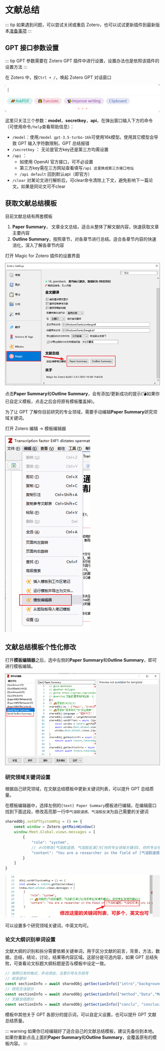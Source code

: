 # 文献总结 

::: tip
如果遇到问题，可以尝试关闭或重启 Zotero，也可以试试更新插件到最新版本[准备事项](../quickStart/preparations.md)
:::

## GPT 接口参数设置

::: tip
GPT 参数需要在 Zotero GPT 插件中进行设置，设置办法也是依照该插件的设置方法
:::

在 Zotero 中，按`Ctrl + /`，唤起 Zotero GPT 对话窗口

![Zotero GPT 对话窗口](../../assets/image_zoterogpt_prompt_window.png)

这里只关注三个参数：**model**，**secretkey**，**api**，在弹出窗口输入下方的命令（可使用命令`/help`查看帮助信息）：

- `/model`：使用`/model gpt-3.5-turbo-16k`可使用16k模型。使用其它模型会导致 GPT 输入字符数限制，GPT 总结报错
- `/secretkey` ： 无论是官方key还是第三方均需设置
- `/api` ： 
	- 如使用 OpenAI 官方接口，可不必设置
	- 第三方key需在三方网站查看填写`/api 这里换成第三方接口地址`
	- `/api default`  回到默认api（即官方）
- `/clear` 对某论文进行解析后，可clear命令清除上下文，避免影响下一篇论文。如果是同论文可不clear

## 获取文献总结模板

目前文献总结有两套模板

1. **Paper Summary**， 文章全文总结，适合从整体了解文献内容，快速获取文章主要内容
2. **Outline Summary**，按照章节，对各章节进行总结。适合各章节内容的快速消化，深入了解各章节内容

打开 Magic for Zotero 插件的设置界面

![获取总结模板](../../assets/image_update_chatgpt_template.png)

点击**Paper Summary**和**Outline Summary**，会有添加/更新成功的提示(💣如果你已自定义模板，点击之后会将原有模板覆盖掉)。

为了让 GPT 了解你目前研究的专业领域，需要手动编辑**Paper Summary**研究领域关键词。

打开 Zotero 编辑  -> 模板编辑器  

![打开模板编辑器](../../assets/image_template_editor_menu.png)

## 文献总结模板个性化修改

打开**模板编辑器**之后，选中左侧的**Paper Summary**和**Outline Summary**，即可进行模板编辑。

![模板编辑器界面](../../assets/image_template_editor_ui.png)

### 研究领域关键词设置
根据自己研究领域，在文献总结模板中更新关键词列表，可以提升 GPT 总结质量。

在模板编辑器中，选择左侧的`[text] Paper Summary`模板进行编辑，在编辑窗口找到下面这段，修改高亮那一行中`气溶胶遥感、气溶胶反演`为自己需要的关键词

```js
sharedObj.setGPTSystemMsg = () => {
	const window = Zotero.getMainWindow()
	window.Meet.Global.views.messages = [
		{
			"role": "system",
			// ✍️可修改[气溶胶遥感、气溶胶反演]为[你的专业领域关键词1、你的专业领域关键词2]
			"content": "You are a researcher in the field of [气溶胶遥感、气溶胶反演] who ..." // [!code error]
		}
	]
}
```

![模板中关键词修改](../../assets/image_template_keywords.png)

可以设置多个研究领域关键词，中英文均可。

### 论文大纲识别单词设置

文献大纲的识别和拆分需要依赖关键单词，用于区分文献的前言，背景，方法，数据，总结，结论，讨论，结果等内容区域。这部分是可选内容，如果 GPT 总结失败，可查看论文标题大纲标题是否与模板中设定一致。


```javascript
// 按照已有的格式，手动添加，注意引号与方括号
// 前言部分
const sectionInfo = await sharedObj.getSectionInfo(["intro","background"])
// 研究方法部分
const sectionInfo = await sharedObj.getSectionInfo(["method","Data","Measurement"])
// 文献总结部分
const sectionInfo = await sharedObj.getSectionInfo(["conclu", "conclusions","result", "disscuss"])
```

模板中其他关于 GPT 各部分的提示词，可以自定义设置，也可以提升 GPT 文献总结质量。

::: warning
如果你已经编辑好了适合自己的文献总结模板，建议先备份到本地。如果你重新点击上面的**Paper Summary**和**Outline Summary**，会覆盖原有的模板内容。
:::

